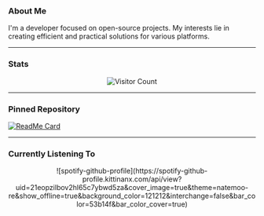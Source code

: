 ### About Me
I'm a developer focused on open-source projects. My interests lie in creating efficient and practical solutions for various platforms.

---

### Stats

<div align="center">
  <img alt="Visitor Count" src="https://count.getloli.com/@fidesosu?name=fidesosu&theme=original-new&padding=7&offset=0&align=top&scale=1.3&pixelated=1&darkmode=auto">
</div>

---

### Pinned Repository

[![ReadMe Card](https://github-readme-stats.vercel.app/api/pin/?username=fidesosu&theme=transparent&hide_border=true&title_color=FFFAF0&text_color=FDF5E6&icon_color=653024&repo=pixeldrain-userscript)](https://github.com/fidesosu/pixeldrain-userscript)

---

### Currently Listening To

<div align="center">
  ![spotify-github-profile](https://spotify-github-profile.kittinanx.com/api/view?uid=21eopzilbov2hl65c7ybwd5za&cover_image=true&theme=natemoo-re&show_offline=true&background_color=121212&interchange=false&bar_color=53b14f&bar_color_cover=true)
</div>
